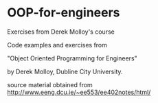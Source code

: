 # OOP-for-engineers
 Exercises from Derek Molloy's course
 
 Code examples and exercises from
 
 "Object Oriented Programming for Engineers"
 
 by Derek Molloy, Dubline City University.
 
 source material obtained from http://www.eeng.dcu.ie/~ee553/ee402notes/html/

